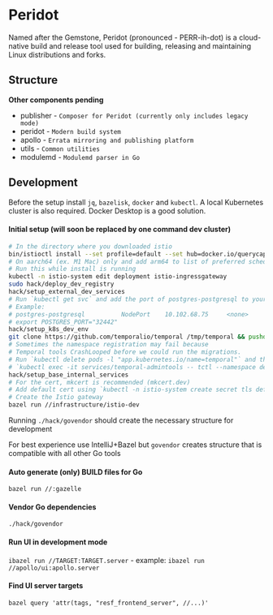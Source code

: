 # Peridot
Named after the Gemstone,  Peridot (pronounced  - PERR-ih-dot) is a cloud-native build and release tool used for building, releasing and maintaining Linux distributions and forks.

## Structure
__Other components pending__

* publisher - `Composer for Peridot (currently only includes legacy mode)`
* peridot - `Modern build system`
* apollo - `Errata mirroring and publishing platform`
* utils - `Common utilities`
* modulemd - `Modulemd parser in Go`


## Development
Before the setup install `jq`, `bazelisk`, `docker` and `kubectl`.
A local Kubernetes cluster is also required. Docker Desktop is a good solution.


#### Initial setup (will soon be replaced by one command dev cluster)
```bash
# In the directory where you downloaded istio
bin/istioctl install --set profile=default --set hub=docker.io/querycapistio --set tag=1.12.1 -y
# On aarch64 (ex. M1 Mac) only and add arm64 to list of preferred schedule archs
# Run this while install is running
kubectl -n istio-system edit deployment istio-ingressgateway
sudo hack/deploy_dev_registry
hack/setup_external_dev_services
# Run `kubectl get svc` and add the port of postgres-postgresql to your rc file
# Example:
# postgres-postgresql          NodePort    10.102.68.75     <none>        5432:32442/TCP                  3m32s
# export POSTGRES_PORT="32442"
hack/setup_k8s_dev_env
git clone https://github.com/temporalio/temporal /tmp/temporal && pushd /tmp/temporal && make temporal-sql-tool && popd && hack/setup_dev_temporal /tmp/temporal
# Sometimes the namespace registration may fail because
# Temporal tools CrashLooped before we could run the migrations.
# Run `kubectl delete pods -l "app.kubernetes.io/name=temporal"` and then re-run
# `kubectl exec -it services/temporal-admintools -- tctl --namespace default namespace re`
hack/setup_base_internal_services
# For the cert, mkcert is recommended (mkcert.dev)
# Add default cert using `kubectl -n istio-system create secret tls default-cert --cert=cert.pem --key=cert.key`
# Create the Istio gateway
bazel run //infrastructure/istio-dev
```
Running `./hack/govendor` should create the necessary structure for development

For best experience use IntelliJ+Bazel but `govendor` creates structure that is compatible with all other Go tools
#### Auto generate (only) BUILD files for Go
`bazel run //:gazelle`
#### Vendor Go dependencies
`./hack/govendor`
#### Run UI in development mode
`ibazel run //TARGET:TARGET.server` - example: `ibazel run //apollo/ui:apollo.server`
#### Find UI server targets
`bazel query 'attr(tags, "resf_frontend_server", //...)'`
